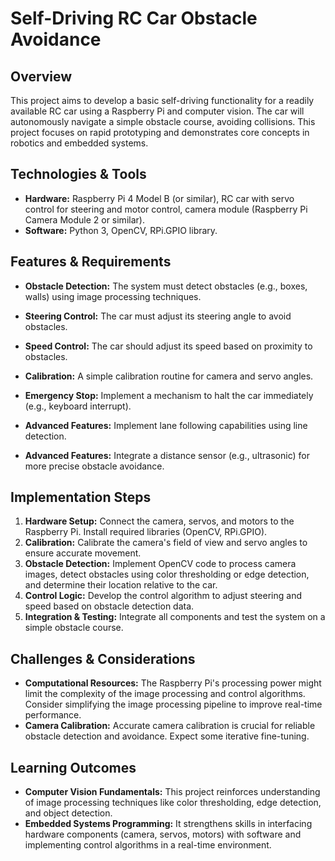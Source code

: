 # Self-Driving RC Car Obstacle Avoidance

## Overview

This project aims to develop a basic self-driving functionality for a readily available RC car using a Raspberry Pi and computer vision. The car will autonomously navigate a simple obstacle course, avoiding collisions.  This project focuses on rapid prototyping and demonstrates core concepts in robotics and embedded systems.

## Technologies & Tools

* **Hardware:** Raspberry Pi 4 Model B (or similar), RC car with servo control for steering and motor control, camera module (Raspberry Pi Camera Module 2 or similar).
* **Software:** Python 3, OpenCV, RPi.GPIO library.

## Features & Requirements

- **Obstacle Detection:** The system must detect obstacles (e.g., boxes, walls) using image processing techniques.
- **Steering Control:**  The car must adjust its steering angle to avoid obstacles.
- **Speed Control:** The car should adjust its speed based on proximity to obstacles.
- **Calibration:**  A simple calibration routine for camera and servo angles.
- **Emergency Stop:** Implement a mechanism to halt the car immediately (e.g., keyboard interrupt).

- **Advanced Features:**  Implement lane following capabilities using line detection.
- **Advanced Features:** Integrate a distance sensor (e.g., ultrasonic) for more precise obstacle avoidance.

## Implementation Steps

1. **Hardware Setup:** Connect the camera, servos, and motors to the Raspberry Pi.  Install required libraries (OpenCV, RPi.GPIO).
2. **Calibration:** Calibrate the camera's field of view and servo angles to ensure accurate movement.
3. **Obstacle Detection:** Implement OpenCV code to process camera images, detect obstacles using color thresholding or edge detection, and determine their location relative to the car.
4. **Control Logic:** Develop the control algorithm to adjust steering and speed based on obstacle detection data.
5. **Integration & Testing:** Integrate all components and test the system on a simple obstacle course.


## Challenges & Considerations

- **Computational Resources:** The Raspberry Pi's processing power might limit the complexity of the image processing and control algorithms.  Consider simplifying the image processing pipeline to improve real-time performance.
- **Camera Calibration:** Accurate camera calibration is crucial for reliable obstacle detection and avoidance.  Expect some iterative fine-tuning.


## Learning Outcomes

- **Computer Vision Fundamentals:** This project reinforces understanding of image processing techniques like color thresholding, edge detection, and object detection.
- **Embedded Systems Programming:**  It strengthens skills in interfacing hardware components (camera, servos, motors) with software and implementing control algorithms in a real-time environment.

